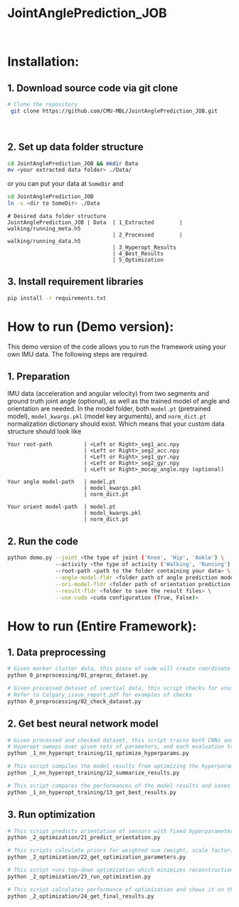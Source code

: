 # JointAnglePrediction_JOB
​
 # Installation:
 ## 1. Download source code via git clone
 ```bash
 # Clone the repository
  git clone https://github.com/CMU-MBL/JointAnglePrediction_JOB.git
  ```
​
  ## 2. Set up data folder structure
  ```bash
  cd JointAnglePrediction_JOB && mkdir Data
  mv <your extracted data folder> ./Data/
  ```
  or you can put your data at ```SomeDir``` and
  ```bash
  cd JointAnglePrediction_JOB
  ln -s <dir to SomeDir> ./Data
  ```
  
  ```
  # Desired data folder structure
  JointAnglePrediction_JOB | Data  | 1_Extracted        | walking/running_meta.h5
                                   | 2_Processed        | walking/running_data.h5
                                   | 3_Hyperopt_Results
                                   | 4_Best_Results
                                   | 5_Optimization
  ```
  
  ## 3. Install requirement libraries
  ```bash
  pip install -r requirements.txt
  ```
  
  # How to run (Demo version):
  This demo version of the code allows you to run the framework using your own IMU data. The following steps are required.
  ## 1. Preparation
  IMU data (acceleration and angular velocity) from two segments and ground truth joint angle (optional), as well as the trained model of angle and orientation are needed. In the model folder, both ```model.pt``` (pretrained model), ```model_kwargs.pkl``` (model key arguments), and ```norm_dict.pt``` normalization dictionary should exist. Which means that your custom data structure should look like
```
Your root-path          | <Left or Right>_seg1_acc.npy
                        | <Left or Right>_seg2_acc.npy
                        | <Left or Right>_seg1_gyr.npy
                        | <Left or Right>_seg2_gyr.npy
                        | <Left or Right>_mocap_angle.npy (optional)

Your angle model-path   | model.pt
                        | model_kwargs.pkl
                        | norm_dict.pt
                        
Your orient model-path  | model.pt
                        | model_kwargs.pkl
                        | norm_dict.pt
```
  
  ## 2. Run the code
  ```bash
  python demo.py --joint <the type of joint ('Knee', 'Hip', 'Ankle') \
                 --activity <the type of activity ('Walking', 'Running') \
                 --root-path <path to the folder containing your data> \
                 --angle-model-fldr <folder path of angle prediction model> \
                 --ori-model-fldr <folder path of orientation prediction model> \
                 --result-fldr <folder to save the result files> \
                 --use-cuda <cuda configuration (True, False)>
  ```
  
  # How to run (Entire Framework):
  ## 1. Data preprocessing  
  ```bash
  # Given marker cluster data, this piece of code will create coordinate systems and generate simulated inertial data.
  python 0_preprocessing/01_preproc_dataset.py
  ```
  
  ```bash
  # Given processed dataset of inertial data, this script checks for unusual features in dataset and excludes those subjects. 
  # Refer to Calgary_issue_report.pdf for examples of checks
  python 0_preprocessing/02_check_dataset.py
  ```
  
  ## 2. Get best neural network model
  ```bash
  # Given processed and checked dataset, this script trains both CNNs and LSTMs utilizing hyperparameter optimization to predict joint kinematics.
  # Hyperopt sweeps over given sets of parameters, and each evaluation tries a different combination of those parameters.
  python _1_nn_hyperopt_training/11_optimize_hyperparams.py
  ```
  
  ```bash
  # This script compiles the model results from optimizing the hyperparameters and outputs an Excel file to compare the different performances.
  python _1_nn_hyperopt_training/12_summarize_results.py
  ```
  
  ```bash
  # This script compares the performances of the model results and saves the best performing model configuration in a separate directory for use in the framework.
  python _1_nn_hyperopt_training/13_get_best_results.py
  ```
  
  ## 3. Run optimization
  ```bash
  # This script predicts orientation of sensors with fixed hyperparameters of neural networks. The result will be saved in 5_Optimization/NN_Prediction folder
  python _2_optimization/21_predict_orientation.py
  
  # This scripts calculate priors for weighted sum (weight, scale factor) using validation data.
  python _2_optimization/22_get_optimization_parameters.py
  
  # This script runs top-down optimization which minimizes reconstruction error of angular velocity data
  python _2_optimization/23_run_optimization.py
  
  # This script calculates performance of optimization and shows it on the terminal screen
  python _2_optimization/24_get_final_results.py
  ```
